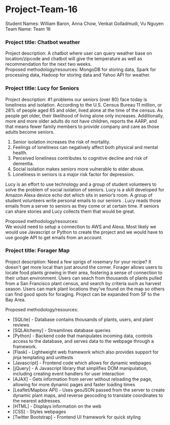 # Project-Team-16
Student Names: William Baron, Anna Chow, Venkat Golladmudi, Vu Nguyen	<br>
Team Name: Team 16

<h3>Project title: Chatbot weather<br></h3>
Project description: A chatbot where user can query weather base on location/zipcode and chatbot will give the temperature as well as recommendation for the next two weeks.  
<br>Proposed methodology/resources:
MongoDB for storing data, Spark for processing data, Hadoop for storing data and Yahoo API for weather.

<h3>Project title: Lucy for Seniors</h3>
<p>Project description: #1 problems our seniors (over 80) face today is loneliness and isolation. According to the U.S. Census Bureau 11 million, or 28% of people aged 65 and older, lived alone at the time of the census. As people get older, their likelihood of living alone only increases. Additionally, more and more older adults do not have children, reports the AARP, and that means fewer family members to provide company and care as those adults become seniors.</p>
<ol><li>Senior isolation increases the risk of mortality.</li>
  <li>Feelings of loneliness can negatively affect both physical and mental health.</li>
  <li>Perceived loneliness contributes to cognitive decline and risk of dementia.</li>
  <li>Social isolation makes seniors more vulnerable to elder abuse.</li>
  <li>Loneliness in seniors is a major risk factor for depression.</li>
  </ol>
<p>Lucy is an effort to use technology and a  group of student volunteers to solve the problem  of social isolation of seniors. Lucy is a skill developed for Amazon Alexa device echo dot which sits in senior’s room. A group of student volunteers write personal emails to our seniors . Lucy reads those emails from a server to seniors as they come or at certain time. If seniors can share stories and Lucy collects them that would be great.</p>
Proposed methodology/resources:<br>
We would need to setup a connection to AWS and Alexa. Most likely we would use Javascript or Python to create the project and we would have to use google API to get emails from an account.

<h3>Project title: Forager Map</h3>
<p>Project description: Need a few sprigs of rosemary for your recipe? It doesn't get more local than just around the corner. Forager allows users to locate food plants growing in their area, fostering a sense of connection to their urban environment. Users can seach from thousands of plants pulled from a San Francisco plant census, and search by criteria such as harvest season. Users can mark plant locations they've found on the map so others can find good spots for foraging. Project can be expanded from SF to the Bay Area.</p>
Proposed methodology/resources:<br>
<ul>
  <li>[SQLite] - Database contains thousands of plants, users, and plant reviews</li>
  <li>[SQLAlchemy] - Streamlines database queries </li>
<li>[Python] - Backend code that manipulates incoming data, controls access to the database, and serves data to the webpage through a framework.</li>
<li>[Flask] - Lightweight web framework which also provides support for jinja templating and unittests</li>
  <li>[Javascript] - Frontend code which allows for dynamic webpages</li>
<li>[jQuery] - A Javascript library that simplifies DOM manipulation, including creating event handlers for user interaction</li>
<li>[AJAX] - Gets information from server without reloading the page, allowing for more dynamic pages and faster loading times</li>
<li>[Leaflet/Mapbox API] - Uses geoJSON passed from the server to create dynamic plant maps, and reverse geocoding to translate coordinates to the nearest addresses.</li>
  <li>[HTML] - Displays information on the web</li>
  <li>[CSS] - Styles webpages</li>
  <li>[Twitter Bootstrap] - Frontend UI framework for quick styling</li>
